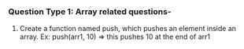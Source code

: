 ### Question Type 1: Array related questions-
1. Create a function named push, which pushes an element inside an array.
     Ex: push(arr1, 10) => this pushes 10 at the end of arr1

